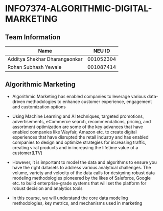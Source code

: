 # INFO7374-ALGORITHMIC-DIGITAL-MARKETING
 
## Team Information

| Name | NEU ID 
| --- | --- 
|Additya Shekhar Dharangaonkar | 001052304
|Rohan Subhash Yewale | 001087414


## Algorithmic Marketing 
* Algorithmic Marketing has enabled companies to leverage various data-driven methodologies to enhance customer experience, engagement and customization options

* Using Machine Learning and AI techniques, targeted promotions, advertisements, eCommerce search, recommendations, pricing, and assortment optimization are some of the key advances that have enabled companies like Wayfair, Amazon etc. to create digital experiences that have disrupted the retail industry and has enabled companies to design and optimize strategies for increasing traffic, creating viral products and in increasing the lifetime value of a customer(LTV)

* However, it is important to model the data and algorithms to ensure you have the right datasets to address various analytical challenges. The volume, variety and velocity of the data calls for designing robust data modeling methodologies pioneered by the likes of Saleforce, Google etc. to build enterprise-grade systems that
will set the platform for robust decision and analytics tools

* In this course, we will understand the core data modeling methodologies, key metrics, and mechanisms used in marketing

